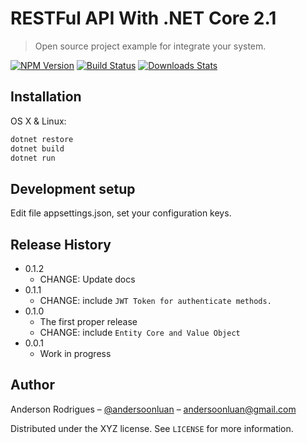 # RESTFul API With .NET Core 2.1 
> Open source project example for integrate your system.

[![NPM Version][npm-image]][npm-url]
[![Build Status][travis-image]][travis-url]
[![Downloads Stats][npm-downloads]][npm-url]

## Installation

OS X & Linux:

```sh
dotnet restore
dotnet build
dotnet run
```

## Development setup

Edit file appsettings.json, set your configuration keys.


## Release History

* 0.1.2
    * CHANGE: Update docs
* 0.1.1
    * CHANGE: include `JWT Token for authenticate methods.` 
* 0.1.0
    * The first proper release
    * CHANGE: include `Entity Core and Value Object` 
* 0.0.1
    * Work in progress

## Author

Anderson Rodrigues – [@andersoonluan](https://github.com/andersoonluan) – andersoonluan@gmail.com

Distributed under the XYZ license. See ``LICENSE`` for more information.


<!-- Markdown link & img dfn's -->
[npm-image]: https://img.shields.io/npm/v/datadog-metrics.svg?style=flat-square
[npm-url]: https://npmjs.org/package/datadog-metrics
[npm-downloads]: https://img.shields.io/npm/dm/datadog-metrics.svg?style=flat-square
[travis-image]: https://img.shields.io/travis/dbader/node-datadog-metrics/master.svg?style=flat-square
[travis-url]: https://travis-ci.org/dbader/node-datadog-metrics
